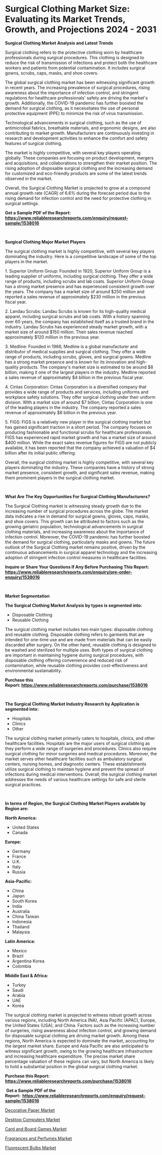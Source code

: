 <p><h1>Surgical Clothing Market Size: Evaluating its Market Trends, Growth, and Projections 2024 - 2031</h1></p><p><strong>Surgical Clothing Market Analysis and Latest Trends</strong></p>
<p><p>Surgical clothing refers to the protective clothing worn by healthcare professionals during surgical procedures. This clothing is designed to reduce the risk of transmission of infections and protect both the healthcare workers and patients from potential contamination. It includes surgical gowns, scrubs, caps, masks, and shoe covers.</p><p>The global surgical clothing market has been witnessing significant growth in recent years. The increasing prevalence of surgical procedures, rising awareness about the importance of infection control, and stringent regulations for healthcare professionals' safety are driving the market's growth. Additionally, the COVID-19 pandemic has further boosted the demand for surgical clothing, as it necessitates the use of personal protective equipment (PPE) to minimize the risk of virus transmission.</p><p>Technological advancements in surgical clothing, such as the use of antimicrobial fabrics, breathable materials, and ergonomic designs, are also contributing to market growth. Manufacturers are continuously investing in research and development activities to enhance the comfort and safety features of surgical clothing.</p><p>The market is highly competitive, with several key players operating globally. These companies are focusing on product development, mergers and acquisitions, and collaborations to strengthen their market position. The rising adoption of disposable surgical clothing and the increasing demand for customized and eco-friendly products are some of the latest trends observed in the market.</p><p>Overall, the Surgical Clothing Market is projected to grow at a compound annual growth rate (CAGR) of 6.6% during the forecast period due to the rising demand for infection control and the need for protective clothing in surgical settings.</p></p>
<p><strong>Get a Sample PDF of the Report:&nbsp; <a href="https://www.reliableresearchreports.com/enquiry/request-sample/1538016">https://www.reliableresearchreports.com/enquiry/request-sample/1538016</a></strong></p>
<p>&nbsp;</p>
<p><strong>Surgical Clothing Major Market Players</strong></p>
<p><p>The surgical clothing market is highly competitive, with several key players dominating the industry. Here is a competitive landscape of some of the top players in the market.</p><p>1. Superior Uniform Group: Founded in 1920, Superior Uniform Group is a leading supplier of uniforms, including surgical clothing. They offer a wide range of products, including scrubs and lab coats. Superior Uniform Group has a strong market presence and has experienced consistent growth over the years. The company has a market size of around $250 million and reported a sales revenue of approximately $230 million in the previous fiscal year.</p><p>2. Landau Scrubs: Landau Scrubs is known for its high-quality medical apparel, including surgical scrubs and lab coats. With a history spanning over 60 years, the company has established itself as a trusted brand in the industry. Landau Scrubs has experienced steady market growth, with a market size of around $150 million. Their sales revenue reached approximately $120 million in the previous year.</p><p>3. Medline: Founded in 1966, Medline is a global manufacturer and distributor of medical supplies and surgical clothing. They offer a wide range of products, including scrubs, gloves, and surgical gowns. Medline has a strong market presence and is known for its innovation and high-quality products. The company's market size is estimated to be around $8 billion, making it one of the largest players in the industry. Medline reported a sales revenue of approximately $4 billion in the previous fiscal year.</p><p>4. Cintas Corporation: Cintas Corporation is a diversified company that provides a wide range of products and services, including uniforms and workplace safety solutions. They offer surgical clothing under their uniform division. With a market size of around $7 billion, Cintas Corporation is one of the leading players in the industry. The company reported a sales revenue of approximately $6 billion in the previous year.</p><p>5. FIGS: FIGS is a relatively new player in the surgical clothing market but has gained significant traction in a short period. The company focuses on producing fashionable and functional scrubs for healthcare professionals. FIGS has experienced rapid market growth and has a market size of around $400 million. While the exact sales revenue figures for FIGS are not publicly available, it has been reported that the company achieved a valuation of $4 billion after its initial public offering.</p><p>Overall, the surgical clothing market is highly competitive, with several key players dominating the industry. These companies have a history of strong market presence, consistent growth, and significant sales revenue, making them prominent players in the surgical clothing market.</p></p>
<p>&nbsp;</p>
<p><strong>What Are The Key Opportunities For Surgical Clothing Manufacturers?</strong></p>
<p><p>The Surgical Clothing market is witnessing steady growth due to the increasing number of surgical procedures across the globe. The market data indicates a rise in demand for surgical gowns, gloves, caps, masks, and shoe covers. This growth can be attributed to factors such as the growing geriatric population, technological advancements in surgical clothing materials, and increasing awareness about the importance of infection control. Moreover, the COVID-19 pandemic has further boosted the demand for surgical clothing, particularly masks and gowns. The future outlook of the Surgical Clothing market remains positive, driven by the continuous advancements in surgical apparel technology and the increasing adoption of stringent infection control measures in healthcare facilities.</p></p>
<p><strong>Inquire or Share Your Questions If Any Before Purchasing This Report: <a href="https://www.reliableresearchreports.com/enquiry/pre-order-enquiry/1538016">https://www.reliableresearchreports.com/enquiry/pre-order-enquiry/1538016</a></strong></p>
<p>&nbsp;</p>
<p><strong>Market Segmentation</strong></p>
<p><strong>The Surgical Clothing Market Analysis by types is segmented into:</strong></p>
<p><ul><li>Disposable Clothing</li><li>Reusable Clothing</li></ul></p>
<p><p>The surgical clothing market includes two main types: disposable clothing and reusable clothing. Disposable clothing refers to garments that are intended for one-time use and are made from materials that can be easily discarded after surgery. On the other hand, reusable clothing is designed to be washed and sterilized for multiple uses. Both types of surgical clothing are important in maintaining hygiene during surgical procedures, with disposable clothing offering convenience and reduced risk of contamination, while reusable clothing provides cost-effectiveness and environmental sustainability.</p></p>
<p><strong>Purchase this Report:&nbsp;<a href="https://www.reliableresearchreports.com/purchase/1538016">https://www.reliableresearchreports.com/purchase/1538016</a></strong></p>
<p>&nbsp;</p>
<p><strong>The Surgical Clothing Market Industry Research by Application is segmented into:</strong></p>
<p><ul><li>Hospitals</li><li>Clinics</li><li>Other</li></ul></p>
<p><p>The surgical clothing market primarily caters to hospitals, clinics, and other healthcare facilities. Hospitals are the major users of surgical clothing as they perform a wide range of surgeries and procedures. Clinics also require surgical clothing for minor surgeries and medical procedures. Moreover, the market serves other healthcare facilities such as ambulatory surgical centers, nursing homes, and diagnostic centers. These establishments utilize surgical clothing to maintain hygiene and prevent the spread of infections during medical interventions. Overall, the surgical clothing market addresses the needs of various healthcare settings for safe and sterile surgical practices.</p></p>
<p>&nbsp;</p>
<p><strong>In terms of Region, the Surgical Clothing Market Players available by Region are:</strong></p>
<p>
    <p> <strong> North America: </strong>
        <ul>
            <li>United States</li>
            <li>Canada</li>
        </ul>
        </p> 
    <p> <strong> Europe: </strong>
        <ul>
            <li>Germany</li>
            <li>France</li>
            <li>U.K.</li>
            <li>Italy</li>
            <li>Russia</li>
        </ul>
        </p> 
    <p> <strong> Asia-Pacific: </strong>
        <ul>
            <li>China</li>
            <li>Japan</li>
            <li>South Korea</li>
            <li>India</li>
            <li>Australia</li>
            <li>China Taiwan</li>
            <li>Indonesia</li>
            <li>Thailand</li>
            <li>Malaysia</li>
        </ul>
        </p> 
    <p> <strong> Latin America: </strong>
        <ul>
            <li>Mexico</li>
            <li>Brazil</li>
            <li>Argentina Korea</li>
            <li>Colombia</li>
        </ul>
        </p> 
    <p> <strong> Middle East & Africa: </strong>
        <ul>
            <li>Turkey</li>
            <li>Saudi</li>
            <li>Arabia</li>
            <li>UAE</li>
            <li>Korea</li>
        </ul>
    </p>
    </p>
<p><p>The surgical clothing market is projected to witness robust growth across various regions, including North America (NA), Asia Pacific (APAC), Europe, the United States (USA), and China. Factors such as the increasing number of surgeries, rising awareness about infection control, and growing demand for disposable surgical clothing are driving market growth. Among these regions, North America is expected to dominate the market, accounting for the largest market share. Europe and Asia Pacific are also anticipated to witness significant growth, owing to the growing healthcare infrastructure and increasing healthcare expenditure. The precise market share percentage valuation of these regions can vary, but North America is likely to hold a substantial position in the global surgical clothing market.</p></p>
<p><strong>Purchase this Report: <a href="https://www.reliableresearchreports.com/purchase/1538016">https://www.reliableresearchreports.com/purchase/1538016</a></strong></p>
<p>&nbsp;<strong>Get a Sample PDF of the Report:&nbsp;&nbsp;<a href="https://www.reliableresearchreports.com/enquiry/request-sample/1538016">https://www.reliableresearchreports.com/enquiry/request-sample/1538016</a></strong></p>
<p><strong></strong></p>
<p><p><a href="https://github.com/nicoletavirag/Market-Research-Report-List-1/blob/main/decorative-paper-market.md">Decorative Paper Market</a></p><p><a href="https://github.com/zeberleansnyderallisonwjfli/Market-Research-Report-List-1/blob/main/desktop-computers-market.md">Desktop Computers Market</a></p><p><a href="https://github.com/wwwkeltoum/Market-Research-Report-List-1/blob/main/card-and-board-games-market.md">Card and Board Games Market</a></p><p><a href="https://github.com/kosella/Market-Research-Report-List-1/blob/main/fragrances-and-perfumes-market.md">Fragrances and Perfumes Market</a></p><p><a href="https://github.com/arionmp/Market-Research-Report-List-1/blob/main/fluorescent-bulbs-market.md">Fluorescent Bulbs Market</a></p></p>